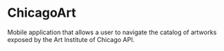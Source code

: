 # ChicagoArt
Mobile application that allows a user to navigate the catalog of artworks exposed by the Art Institute of Chicago API.
